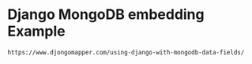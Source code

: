 # Django MongoDB embedding Example
`https://www.djongomapper.com/using-django-with-mongodb-data-fields/`
